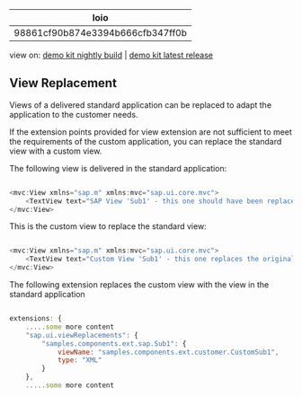 <!-- loio98861cf90b874e3394b666cfb347ff0b -->

| loio |
| -----|
| 98861cf90b874e3394b666cfb347ff0b |

<div id="loio">

view on: [demo kit nightly build](https://sdk.openui5.org/nightly/#/topic/98861cf90b874e3394b666cfb347ff0b) | [demo kit latest release](https://sdk.openui5.org/topic/98861cf90b874e3394b666cfb347ff0b)</div>

## View Replacement

Views of a delivered standard application can be replaced to adapt the application to the customer needs.

If the extension points provided for view extension are not sufficient to meet the requirements of the custom application, you can replace the standard view with a custom view.

The following view is delivered in the standard application:

```js

<mvc:View xmlns="sap.m" xmlns:mvc="sap.ui.core.mvc">
    <TextView text="SAP View 'Sub1' - this one should have been replaced by the customer View"></TextView>  
</mvc:View>

```

This is the custom view to replace the standard view:

```js

<mvc:View xmlns="sap.m" xmlns:mvc="sap.ui.core.mvc">
    <TextView text="Custom View 'Sub1' - this one replaces the original SAP View 'Sub1'"></TextView>    
</mvc:View>
```

The following extension replaces the custom view with the view in the standard application

```js

extensions: {
    .....some more content
    "sap.ui.viewReplacements": {
        "samples.components.ext.sap.Sub1": {
            viewName: "samples.components.ext.customer.CustomSub1",
            type: "XML"
        }
    },
    .....some more content

```

